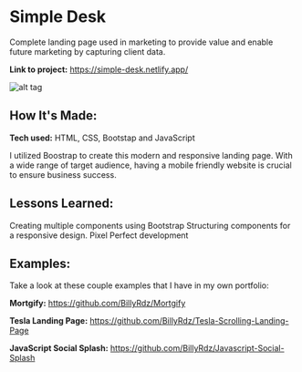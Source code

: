 # Simple Desk

Complete landing page used in marketing to provide value and enable future marketing by capturing client data.

**Link to project:** https://simple-desk.netlify.app/

![alt tag](https://billyrdz.com/wp-content/uploads/2022/05/simple-desk.gif)

## How It's Made:

**Tech used:** HTML, CSS, Bootstap and JavaScript

I utilized Boostrap to create this modern and responsive landing page. With a wide range of target audience, having a mobile friendly website is crucial to ensure business success.

## Lessons Learned:

Creating multiple components using Bootstrap
Structuring components for a responsive design.
Pixel Perfect development

## Examples:

Take a look at these couple examples that I have in my own portfolio:

**Mortgify:** https://github.com/BillyRdz/Mortgify

**Tesla Landing Page:** https://github.com/BillyRdz/Tesla-Scrolling-Landing-Page

**JavaScript Social Splash:** https://github.com/BillyRdz/Javascript-Social-Splash
